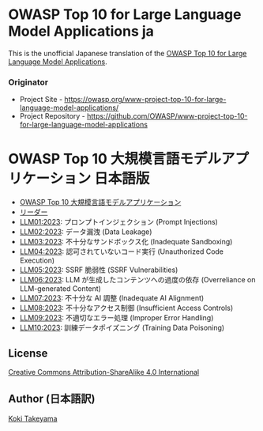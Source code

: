 # OWASP Top 10 for Large Language Model Applications ja

This is the unofficial Japanese translation of the [OWASP Top 10 for Large Language Model Applications](https://github.com/OWASP/www-project-top-10-for-large-language-model-applications).

### Originator

- Project Site - <https://owasp.org/www-project-top-10-for-large-language-model-applications/>
- Project Repository - <https://github.com/OWASP/www-project-top-10-for-large-language-model-applications>

# OWASP Top 10 大規模言語モデルアプリケーション 日本語版

* [OWASP Top 10 大規模言語モデルアプリケーション](Document/index.md)
* [リーダー](Document/leaders.md)
* [LLM01:2023](Document/Propt_Injection.md): プロンプトインジェクション (Prompt Injections)
* [LLM02:2023](Document/Data_Leakage.md): データ漏洩 (Data Leakage)
* [LLM03:2023](Document/Inadequate_Sandboxing.md): 不十分なサンドボックス化 (Inadequate Sandboxing)
* [LLM04:2023](Document/Unauthorized_Code_Execution.md): 認可されていないコード実行 (Unauthorized Code Execution)
* [LLM05:2023](Document/SSRF.md): SSRF 脆弱性 (SSRF Vulnerabilities)
* [LLM06:2023](Document/Overreliance.md): LLM が生成したコンテンツへの過度の依存 (Overreliance on LLM-generated Content)
* [LLM07:2023](Document/Inadequate_AI_Alignment.md): 不十分な AI 調整 (Inadequate AI Alignment)
* [LLM08:2023](Document/Insufficient_Access_Control.md): 不十分なアクセス制御 (Insufficient Access Controls)
* [LLM09:2023](Document/Improper_Error_Handling.md): 不適切なエラー処理 (Improper Error Handling)
* [LLM10:2023](Document/Training_Data_Poisoning.md): 訓練データポイズニング (Training Data Poisoning)

## License

[Creative Commons Attribution-ShareAlike 4.0 International](https://creativecommons.org/licenses/by-sa/4.0/)

## Author (日本語訳)

[Koki Takeyama](https://github.com/coky-t)
